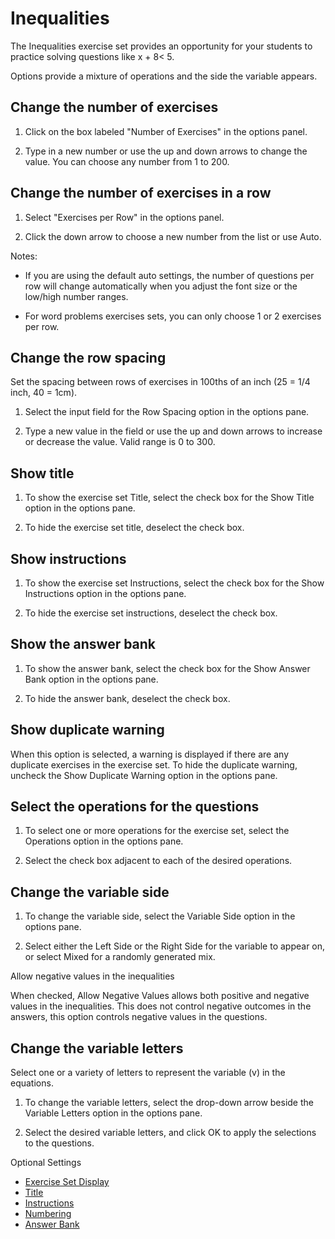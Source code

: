 # Inequalities

The Inequalities exercise set provides an opportunity for your students to practice solving questions like x + 8&lt; 5.

Options provide a mixture of operations and the side the variable appears.

## Change the number of exercises

1. Click on the box labeled "Number of Exercises" in the options panel.

2. Type in a new number or use the up and down arrows to change the value. You can choose any number from 1 to 200.

## Change the number of exercises in a row

1. Select "Exercises per Row" in the options panel.

2. Click the down arrow to choose a new number from the list or use Auto.

Notes:

- If you are using the default auto settings, the number of questions per row will change automatically when you adjust the font size or the low/high number ranges.

- For word problems exercises sets, you can only choose 1 or 2 exercises per row.

## Change the row spacing

Set the spacing between rows of exercises in 100ths of an inch (25 = 1/4 inch, 40 = 1cm).

1. Select the input field for the Row Spacing option in the options pane.

2. Type a new value in the field or use the up and down arrows to increase or decrease the value. Valid range is 0 to 300.

## Show title

1. To show the exercise set Title, select the check box for the Show Title option in the options pane.

2. To hide the exercise set title, deselect the check box.

## Show instructions

1. To show the exercise set Instructions, select the check box for the Show Instructions option in the options pane.

2. To hide the exercise set instructions, deselect the check box.

## Show the answer bank

1. To show the answer bank, select the check box for the Show Answer Bank option in the options pane.

2. To hide the answer bank, deselect the check box.

## Show duplicate warning

When this option is selected, a warning is displayed if there are any duplicate exercises in the exercise set. To hide the duplicate warning, uncheck the Show Duplicate Warning option in the options pane.

## Select the operations for the questions

1. To select one or more operations for the exercise set, select the Operations option in the options pane.

2. Select the check box adjacent to each of the desired operations.

## Change the variable side

1. To change the variable side, select the Variable Side option in the options pane.

2. Select either the Left Side or the Right Side for the variable to appear on, or select Mixed for a randomly generated mix.

Allow negative values in the inequalities

When checked, Allow Negative Values allows both positive and negative values in the inequalities. This does not control negative outcomes in the answers, this option controls negative values in the questions.

## Change the variable letters

Select one or a variety of letters to represent the variable (v) in the equations.

1. To change the variable letters, select the drop-down arrow beside the Variable Letters option in the options pane.

2. Select the desired variable letters, and click OK to apply the selections to the questions.

Optional Settings

- [Exercise Set Display](../../options/exercise-set-display-options.md)
- [Title](../../options/title-display-options.md)
- [Instructions](../../options/instructions-display-options.md)
- [Numbering](../../options/numbering-display-options.md)
- [Answer Bank](../../options/answer-bank-display-options.md)
